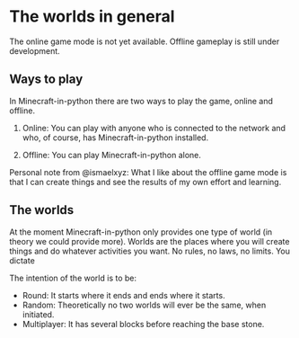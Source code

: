 # The worlds in general
The online game mode is not yet available.
Offline gameplay is still under development.

## Ways to play
In Minecraft-in-python there are two ways to play the game, online
and offline.

1) Online: You can play with anyone who is connected to the network and who,
of course, has Minecraft-in-python installed.

2) Offline: You can play Minecraft-in-python alone.

Personal note from @ismaelxyz: What I like about the offline game mode is
that I can  create things and see the results of my own effort and learning.

## The worlds
At the moment Minecraft-in-python only provides one type of world (in theory
we could provide more).
Worlds are the places where you will create things
and do whatever activities you want. No rules, no laws, no limits. You dictate

The intention of the world is to be:
* Round: It starts where it ends and ends where it starts.
* Random: Theoretically no two worlds will ever be the same, when initiated.
* Multiplayer: It has several blocks before reaching the base stone.
